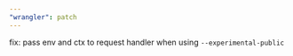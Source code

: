 ```yaml
---
"wrangler": patch
---
```


fix: pass env and ctx to request handler when using `--experimental-public`
